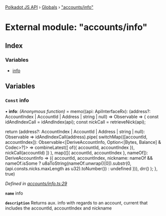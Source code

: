 [Polkadot JS API](../README.md) › [Globals](../globals.md) › ["accounts/info"](_accounts_info_.md)

# External module: "accounts/info"

## Index

### Variables

* [info](_accounts_info_.md#const-info)

## Variables

### `Const` info

• **info**: *(Anonymous function)* =  memo((api: ApiInterfaceRx): (address?: AccountIndex | AccountId | Address | string | null) => Observable<DeriveAccountInfo> => {
  const idAndIndexCall = idAndIndex(api);
  const nickCall = retrieveNick(api);

  return (address?: AccountIndex | AccountId | Address | string | null): Observable<DeriveAccountInfo> =>
    idAndIndexCall(address).pipe(
      switchMap(([accountId, accountIndex]): Observable<[DeriveAccountInfo, Option<[Bytes, Balance] & Codec>?]> =>
        combineLatest([
          of({ accountId, accountIndex }),
          nickCall(accountId)
        ])
      ),
      map(([{ accountId, accountIndex }, nameOf]): DeriveAccountInfo => ({
        accountId,
        accountIndex,
        nickname: nameOf && nameOf.isSome
          ? u8aToString(nameOf.unwrap()[0]).substr(0, (api.consts.nicks.maxLength as u32).toNumber())
          : undefined
      })),
      drr()
    );
}, true)

*Defined in [accounts/info.ts:29](https://github.com/polkadot-js/api/blob/2371d6a29c/packages/api-derive/src/accounts/info.ts#L29)*

**`name`** info

**`description`** Returns aux. info with regards to an account, current that includes the accountId, accountIndex and nickname
